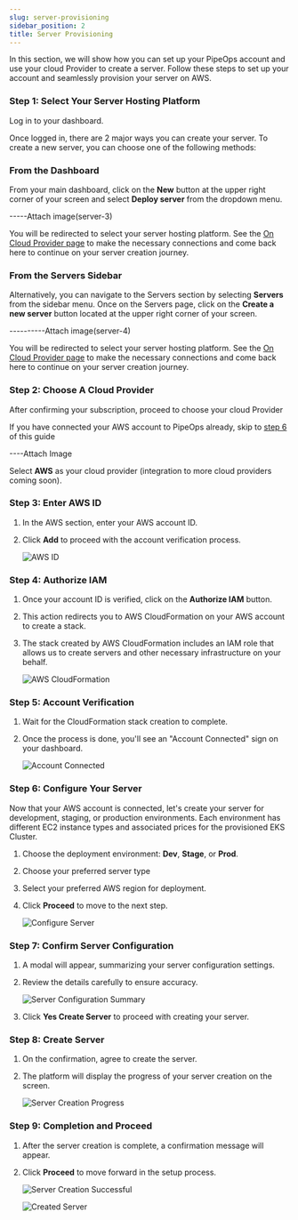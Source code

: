 ```yaml
---
slug: server-provisioning
sidebar_position: 2
title: Server Provisioning
---
```


In this section, we will show how you can set up your PipeOps account and use your cloud Provider to create a server. Follow these steps to set up your account and seamlessly provision your server on AWS.

### Step 1: Select Your Server Hosting Platform

Log in to your dashboard.

Once logged in, there are 2 major ways you can create your server. To create a new server, you can choose one of the following methods:

### From the Dashboard

From your main dashboard, click on the **New** button at the upper right corner of your screen and select **Deploy server** from the dropdown menu.

-----Attach image(server-3)

You will be redirected to select your server hosting platform. See the [On Cloud Provider page](/docs/user-guides/deployment-path/on-cloud-provider.md) to make the necessary connections and come back here to continue on your server creation journey.

### From the Servers Sidebar

Alternatively, you can navigate to the Servers section by selecting **Servers** from the sidebar menu.
Once on the Servers page, click on the **Create a new server** button located at the upper right corner of your screen.

----------Attach image(server-4)

You will be redirected to select your server hosting platform. See the [On Cloud Provider page](/docs/user-guides/deployment-path/on-cloud-provider.md) to make the necessary connections and come back here to continue on your server creation journey.

### Step 2: Choose A Cloud Provider

After confirming your subscription, proceed to choose your cloud Provider

If you have connected your AWS account to PipeOps already, skip to [step 6](/docs/user-guides/servers/server-provisioning#step-6-configure-your-server) of this guide

----Attach Image

Select **AWS** as your cloud provider (integration to more cloud providers coming soon).

### Step 3: Enter AWS ID

1. In the AWS section, enter your AWS account ID.
2. Click **Add** to proceed with the account verification process.

   ![AWS ID](https://pub-30c11acc143348fcae20835653c5514d.r2.dev//20/29/connect_AWSID_3ad56c1473.png)

### Step 4: Authorize IAM

1. Once your account ID is verified, click on the **Authorize IAM** button.
2. This action redirects you to AWS CloudFormation on your AWS account to create a stack.
3. The stack created by AWS CloudFormation includes an IAM role that allows us to create servers and other necessary infrastructure on your behalf.

   ![AWS CloudFormation](https://pub-30c11acc143348fcae20835653c5514d.r2.dev//20/29/stack_Created_78b52004e0.png)

### Step 5: Account Verification

1. Wait for the CloudFormation stack creation to complete.
2. Once the process is done, you'll see an "Account Connected" sign on your dashboard.

   ![Account Connected](https://pub-30c11acc143348fcae20835653c5514d.r2.dev//20/29/aws_Connected_c23029cc2c.png)

### Step 6: Configure Your Server

Now that your AWS account is connected, let's create your server for development, staging, or production environments. Each environment has different EC2 instance types and associated prices for the provisioned EKS Cluster.

1. Choose the deployment environment: **Dev**, **Stage**, or **Prod**.
2. Choose your preferred server type
3. Select your preferred AWS region for deployment.
4. Click **Proceed** to move to the next step.

   ![Configure Server](https://pub-30c11acc143348fcae20835653c5514d.r2.dev//20/26/create_Server_4395dd99a4.png)

### Step 7: Confirm Server Configuration

1. A modal will appear, summarizing your server configuration settings.
2. Review the details carefully to ensure accuracy.

   ![Server Configuration Summary](https://pub-30c11acc143348fcae20835653c5514d.r2.dev//20/26/confirm_Create_Server_0b25266fac.png)

3. Click **Yes Create Server** to proceed with creating your server.

### Step 8: Create Server

1. On the confirmation, agree to create the server.
2. The platform will display the progress of your server creation on the screen.

   ![Server Creation Progress](https://pub-30c11acc143348fcae20835653c5514d.r2.dev//20/26/creation_In_Progress_3fab10c0e8.png)

### Step 9: Completion and Proceed

1. After the server creation is complete, a confirmation message will appear.
2. Click **Proceed** to move forward in the setup process.

   ![Server Creation Successful](https://pub-30c11acc143348fcae20835653c5514d.r2.dev//20/26/server_Created_dd33edd741.png)

   ![Created Server](https://pub-30c11acc143348fcae20835653c5514d.r2.dev//20/26/server_Overview_e7518cfacb.png)
